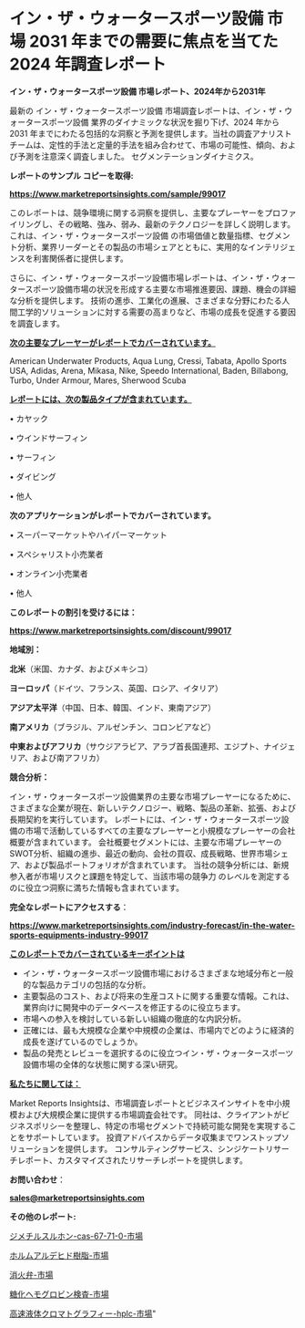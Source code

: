 # イン・ザ・ウォータースポーツ設備 市場 2031 年までの需要に焦点を当てた 2024 年調査レポート

<strong>イン・ザ・ウォータースポーツ設備 市場レポート、2024年から2031年</strong>

最新の イン・ザ・ウォータースポーツ設備 市場調査レポートは、イン・ザ・ウォータースポーツ設備 業界のダイナミックな状況を掘り下げ、2024 年から 2031 年までにわたる包括的な洞察と予測を提供します。当社の調査アナリスト チームは、定性的手法と定量的手法を組み合わせて、市場の可能性、傾向、および予測を注意深く調査しました。 セグメンテーションダイナミクス。



<strong>レポートのサンプル コピーを取得:</strong> <a href=https://www.marketreportsinsights.com/sample/99017>

<strong><u>https://www.marketreportsinsights.com/sample/99017</u></strong></a>

このレポートは、競争環境に関する洞察を提供し、主要なプレーヤーをプロファイリングし、その戦略、強み、弱み、最新のテクノロジーを詳しく説明します。 これは、イン・ザ・ウォータースポーツ設備 の市場価値と数量指標、セグメント分析、業界リーダーとその製品の市場シェアとともに、実用的なインテリジェンスを利害関係者に提供します。

さらに、イン・ザ・ウォータースポーツ設備市場レポートは、イン・ザ・ウォータースポーツ設備市場の状況を形成する主要な市場推進要因、課題、機会の詳細な分析を提供します。 技術の進歩、工業化の進展、さまざまな分野にわたる人間工学的ソリューションに対する需要の高まりなど、市場の成長を促進する要因を調査します。



<strong><u>次の主要なプレーヤーがレポートでカバーされています。</u></strong>

American Underwater Products, Aqua Lung, Cressi, Tabata, Apollo Sports USA, Adidas, Arena, Mikasa, Nike, Speedo International, Baden, Billabong, Turbo, Under Armour, Mares, Sherwood Scuba



<strong><u><b>レポートには、次の製品タイプが含まれています。</b></u></strong>

• カヤック

• ウインドサーフィン

• サーフィン

• ダイビング

• 他人



<strong><b>次のアプリケーションがレポートでカバーされています。</b></strong>

• スーパーマーケットやハイパーマーケット

• スペシャリスト小売業者

• オンライン小売業者

• 他人



<strong><b>このレポートの割引を受けるには：</b></strong><a href=https://www.marketreportsinsights.com/discount/99017>

<strong><u>https://www.marketreportsinsights.com/discount/99017</u></strong></a>



<strong>地域別：</strong>



<strong>北米</strong>（米国、カナダ、およびメキシコ）



<strong>ヨーロッパ</strong>（ドイツ、フランス、英国、ロシア、イタリア）



<strong>アジア太平洋</strong>（中国、日本、韓国、インド、東南アジア）



<strong>南アメリカ</strong>（ブラジル、アルゼンチン、コロンビアなど）



<strong>中東およびアフリカ</strong>（サウジアラビア、アラブ首長国連邦、エジプト、ナイジェリア、および南アフリカ）



<strong>競合分析：</strong>

イン・ザ・ウォータースポーツ設備業界の主要な市場プレーヤーになるために、さまざまな企業が現在、新しいテクノロジー、戦略、製品の革新、拡張、および長期契約を実行しています。 レポートには、イン・ザ・ウォータースポーツ設備の市場で活動しているすべての主要なプレーヤーと小規模なプレーヤーの会社概要が含まれています。 会社概要セグメントには、主要な市場プレーヤーのSWOT分析、組織の進歩、最近の動向、会社の買収、成長戦略、世界市場シェア、および製品ポートフォリオが含まれています。 当社の競争分析には、新規参入者が市場リスクと課題を特定して、当該市場の競争力 のレベルを測定するのに役立つ洞察に満ちた情報も含まれています。



<strong>完全なレポートにアクセスする</strong>：

<a href=https://www.marketreportsinsights.com/industry-forecast/in-the-water-sports-equipments-industry-99017>

<strong><u>https://www.marketreportsinsights.com/industry-forecast/in-the-water-sports-equipments-industry-99017</u></strong></a>



<strong><u><b>このレポートでカバーされているキーポイントは</b></u></strong>
<ul>
  <li>イン・ザ・ウォータースポーツ設備市場におけるさまざまな地域分布と一般的な製品カテゴリの包括的な分析。</li>
  <li>主要製品のコスト、および将来の生産コストに関する重要な情報。これは、業界向けに開発中のデータベースを修正するのに役立ちます。</li>
  <li>市場への参入を検討している新しい組織の徹底的な内訳分析。</li>
  <li>正確には、最も大規模な企業や中規模の企業は、市場内でどのように経済的成長を遂げているのでしょうか。</li>
  <li>製品の発売とレビューを選択するのに役立つイン・ザ・ウォータースポーツ設備市場の全体的な状態に関する深い研究。</li>
</ul>


<strong><u><b>私たちに関しては：</b></u></strong>

Market Reports Insightsは、市場調査レポートとビジネスインサイトを中小規模および大規模企業に提供する市場調査会社です。 同社は、クライアントがビジネスポリシーを整理し、特定の市場セグメントで持続可能な開発を実現することをサポートしています。 投資アドバイスからデータ収集までワンストップソリューションを提供します。 コンサルティングサービス、シンジケートリサーチレポート、カスタマイズされたリサーチレポートを提供します。



<strong><b>お問い合わせ</b></strong>：

<a href=mailto:sales@marketreportsinsights.com>

<strong><u>sales@marketreportsinsights.com</u></strong></a>



<strong>その他のレポート:</strong>

<a href=https://www.linkedin.com/pulse/ジメチルスルホン-cas-67-71-0-市場-2023-年のダイナミクスとビジネストレンド-agfvf/>ジメチルスルホン-cas-67-71-0-市場</a>

<a href=https://www.linkedin.com/pulse/ホルムアルデヒド樹脂-市場-2023-総合分析と事業成長戦略-2030-zb1mf/>ホルムアルデヒド樹脂-市場</a>

<a href=https://www.linkedin.com/pulse/消火弁-市場-2023-最新の-cagr-および成長分析-2030-bdhaf/>消火弁-市場</a>

<a href=https://www.linkedin.com/pulse/糖化ヘモグロビン検査-市場-2023-総合分析と事業成長戦略-2030-pr-news-hub-pdi2f/>糖化ヘモグロビン検査-市場</a>

<a href=https://www.linkedin.com/pulse/高速液体クロマトグラフィー-hplc-市場-2023-swot-分析と最新イノベーション-0l8df/>高速液体クロマトグラフィー-hplc-市場</a>"
